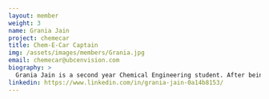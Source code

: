 ```yaml
---
layout: member
weight: 3
name: Grania Jain
project: chemecar
title: Chem-E-Car Captain
img: /assets/images/members/Grania.jpg
email: chemecar@ubcenvision.com
biography: >
  Grania Jain is a second year Chemical Engineering student. After being the Junior Captain for a year, she is now the Captain of one of the two Chem-e-car teams that would participate in the AiChe Regionals Competition in 2019. At the Regional’s Competition in Montana in 2018, Grania presented the poster for the Junior car which placed first.  The Junior car also placed third in the overall competition. This year, Grania aims to provide the new teams with the appropriate resources and environment to generate innovative ideas to design their car. She wishes for her team to not only succeed at the 2019 Regionals Competition but also experiment and learn during the rigorous process of building the car.
linkedin: https://www.linkedin.com/in/grania-jain-0a14b8153/
---
```

